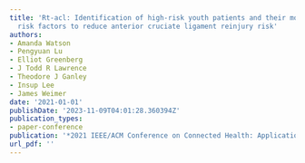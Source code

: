 ```yaml
---
title: 'Rt-acl: Identification of high-risk youth patients and their most significant
  risk factors to reduce anterior cruciate ligament reinjury risk'
authors:
- Amanda Watson
- Pengyuan Lu
- Elliot Greenberg
- J Todd R Lawrence
- Theodore J Ganley
- Insup Lee
- James Weimer
date: '2021-01-01'
publishDate: '2023-11-09T04:01:28.360394Z'
publication_types:
- paper-conference
publication: '*2021 IEEE/ACM Conference on Connected Health: Applications, Systems and Engineering Technologies (CHASE)*'
url_pdf: '' 
---
```

